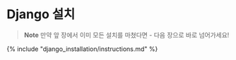 # Django 설치

> **Note** 만약 앞 장에서 이미 모든 설치를 마쳤다면 - 다음 장으로 바로 넘어가세요!

{% include "django_installation/instructions.md" %}
